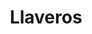 ---
title: Llaveros
description: Los productos mostrados son ejemplos de los trabajos que hemos realizado anteriormente, si desea hacer alguna modificación como en el color del fondo, dibujo, nombre o simplemente se te ocurre algúna nueva idea, debes indicarlo a la hora de hacer el pedido.
price: 4.99
images: [
    {
        url: /llavero.webp,
        alt: LLavero personalizado
    },
    {
        url: /LlaveroNombre.jpg,
        alt: LLavero personalizado
    }
]
---